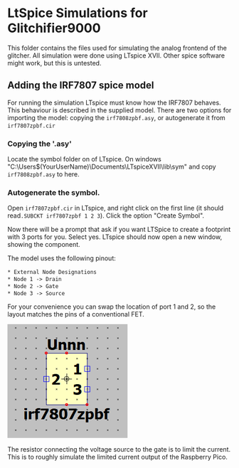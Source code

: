 # LtSpice Simulations for Glitchifier9000
This folder contains the files used for simulating the analog frontend of the glitcher.
All simulation were done using LTspice XVII. Other spice software might work, but this is untested.
## Adding the IRF7807 spice model
For running the simulation LTspice must know how the IRF7807 behaves. This behaviour is described in the supplied model.
There are two options for importing the model: copying the `irf7808zpbf.asy`, or autogenerate it from `irf7807zpbf.cir`
### Copying the '.asy'
Locate the symbol folder on of LTspice. On windows "C:\Users\$(YourUserName)\Documents\LTspiceXVII\lib\sym\" and copy `irf7808zpbf.asy` to here.

### Autogenerate the symbol.
Open `irf7807zpbf.cir` in LTspice, and right click on the first line (it should read`.SUBCKT irf7807zpbf 1 2 3`).
Click the option "Create Symbol".

Now there will be a prompt that ask if you want LTSpice to create a footprint with 3 ports for you. Select yes. LTspice should now open a new window, showing the component.

The model uses the following pinout:
```
* External Node Designations
* Node 1 -> Drain
* Node 2 -> Gate
* Node 3 -> Source
```
For your convenience you can swap the location of port 1 and 2, so the layout matches the pins of a conventional FET.

![Suggested layout for the ports](./readme_fig1.PNG "Title")

The resistor connecting the voltage source to the gate is to limit the current. This is to roughly simulate the limited current output of the Raspberry Pico.

